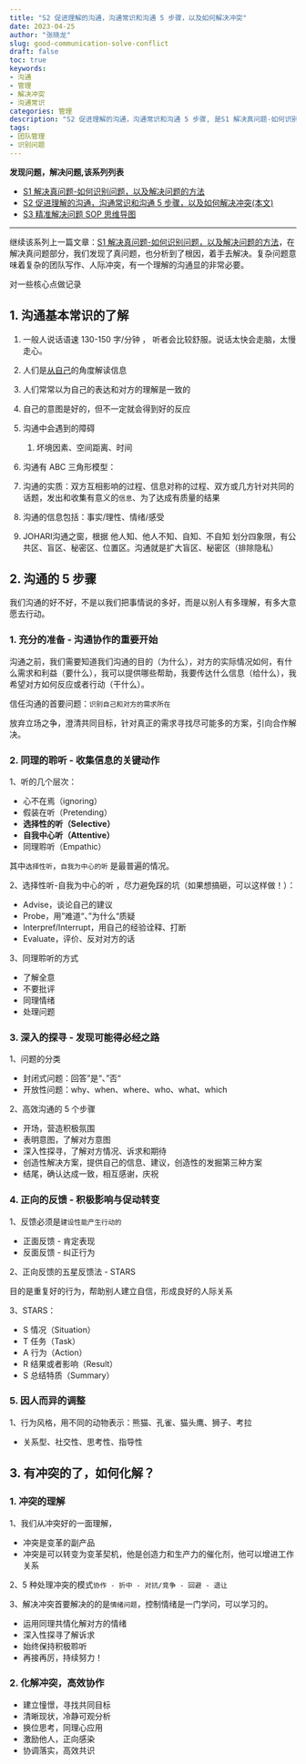 ```yaml
---
title: "S2 促进理解的沟通，沟通常识和沟通 5 步骤，以及如何解决冲突"
date: 2023-04-25
author: "张晓龙"
slug: good-communication-solve-conflict
draft: false
toc: true
keywords: 
- 沟通
- 管理
- 解决冲突
- 沟通常识
categories: 管理
description: "S2 促进理解的沟通，沟通常识和沟通 5 步骤, 是S1 解决真问题-如何识别问题，以及解决问题的方法的后续"
tags: 
- 团队管理
- 识别问题
---
```


**发现问题，解决问题,该系列列表**

- [S1 解决真问题-如何识别问题，以及解决问题的方法](/cn/posts/recognize-question-sovle/)
- [S2 促进理解的沟通，沟通常识和沟通 5 步骤，以及如何解决冲突(本文)](https://techwhims.com/cn/posts/good-communication-solve-conflict/)
- [S3 精准解决问题 SOP 思维导图](/cn/posts/s3-solve-question-with-xmind/)

---

继续该系列上一篇文章：[S1 解决真问题-如何识别问题，以及解决问题的方法](/cn/posts/recognize-and-sovle/)，在解决真问题部分，我们发现了真问题，也分析到了根因，着手去解决。复杂问题意味着复杂的团队写作、人际冲突，有一个理解的沟通显的非常必要。

对一些核心点做记录

## 1. 沟通基本常识的了解

1. 一般人说话语速 130-150 字/分钟 ， 听者会比较舒服。说话太快会走脑，太慢走心。
2. 人们是<u>从自己</u>的角度解读信息
3. 人们常常以为自己的表达和对方的理解是一致的
4. 自己的意图是好的，但不一定就会得到好的反应
5. 沟通中会遇到的障碍
   1. 坏境因素、空间距离、时间
6. 沟通有 ABC 三角形模型：

7. 沟通的实质：双方互相影响的过程、信息对称的过程、双方或几方针对共同的话题，发出和收集有意义的`信息`、为了达成有质量的结果
8. 沟通的信息包括：事实/理性、情绪/感受
9. JOHARI沟通之窗，根据 他人知、他人不知、自知、不自知 划分四象限，有公共区、盲区、秘密区、位置区。沟通就是扩大盲区、秘密区（排除隐私）

## 2. 沟通的 5 步骤

我们沟通的好不好，不是以我们把事情说的多好，而是以别人有多理解，有多大意愿去行动。

### 1. 充分的准备 - 沟通协作的重要开始

沟通之前，我们需要知道我们沟通的目的（为什么），对方的实际情况如何，有什么需求和利益（要什么），我可以提供哪些帮助，我要传达什么信息（给什么），我希望对方如何反应或者行动（干什么）。

信任沟通的首要问题：`识别自己和对方的需求所在`

放弃立场之争，澄清共同目标，针对真正的需求寻找尽可能多的方案，引向合作解决。

### 2. 同理的聆听 - 收集信息的关键动作

1、听的几个层次：

- 心不在焉（ignoring）
- 假装在听（Pretending）
- **选择性的听（Selective）**
- **自我中心听（Attentive）**
- 同理聆听（Empathic）

其中`选择性听`，`自我为中心的听` 是最普遍的情况。

2、选择性听-自我为中心的听 ，尽力避免踩的坑（如果想搞砸，可以这样做！）：

- Advise，谈论自己的建议
- Probe，用”难道“、”为什么“质疑
- Interpref/Interrupt，用自己的经验诠释、打断
- Evaluate，评价、反对对方的话

3、同理聆听的方式

- 了解全意
- 不要批评
- 同理情绪
- 处理问题

### 3. 深入的探寻 - 发现可能得必经之路

1、问题的分类

- 封闭式问题：回答”是“、”否“
- 开放性问题：why、when、where、who、what、which

2、高效沟通的 5 个步骤

- 开场，营造积极氛围
- 表明意图，了解对方意图
- 深入性探寻，了解对方情况、诉求和期待
- 创造性解决方案，提供自己的信息、建议，创造性的发掘第三种方案
- 结尾，确认达成一致，相互感谢，庆祝

### 4. 正向的反馈 -  积极影响与促动转变

1、反馈必须是`建设性能产生行动的`

- 正面反馈 - 肯定表现
- 反面反馈 - 纠正行为

2、正向反馈的五星反馈法 - STARS

目的是重复好的行为，帮助别人建立自信，形成良好的人际关系

3、STARS：

- S 情况（Situation）
- T 任务（Task）
- A 行为（Action）
- R 结果或者影响（Result）
- S 总结特质（Summary）

### 5. 因人而异的调整

1、行为风格，用不同的动物表示：熊猫、孔雀、猫头鹰、狮子、考拉

- 关系型、社交性、思考性、指导性

## 3. 有冲突的了，如何化解？

### 1. 冲突的理解

1、我们从冲突好的一面理解，

- 冲突是变革的副产品
- 冲突是可以转变为变革契机，他是创造力和生产力的催化剂，他可以增进工作关系

2、5 种处理冲突的模式`协作 - 折中 - 对抗/竞争 - 回避 - 退让`

3、解决冲突首要解决的的是`情绪问题`，控制情绪是一门学问，可以学习的。

- 运用同理共情化解对方的情绪
- 深入性探寻了解诉求
- 始终保持积极聆听
- 再接再厉，持续努力！

### 2. 化解冲突，高效协作

- 建立憧憬，寻找共同目标
- 清晰现状，冷静可观分析
- 换位思考，同理心应用
- 激励他人，正向感染
- 协调落实，高效共识